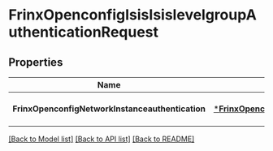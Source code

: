 # FrinxOpenconfigIsisIsislevelgroupAuthenticationRequest

## Properties
Name | Type | Description | Notes
------------ | ------------- | ------------- | -------------
**FrinxOpenconfigNetworkInstanceauthentication** | [***FrinxOpenconfigIsisIsislevelgroupAuthentication**](frinx.openconfig.isis.isislevelgroup.Authentication.md) |  | [optional] [default to null]

[[Back to Model list]](../README.md#documentation-for-models) [[Back to API list]](../README.md#documentation-for-api-endpoints) [[Back to README]](../README.md)


